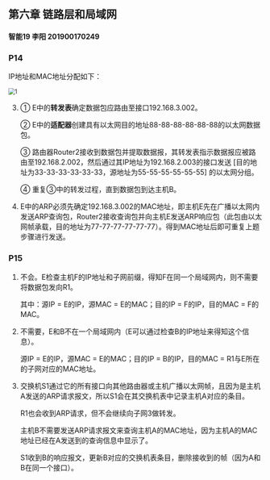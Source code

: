 ## 第六章 链路层和局域网

#### 智能19 李阳 201900170249

### P14

IP地址和MAC地址分配如下：

<img src="D:\大二下\计网\computer-networking\image\1.jpg" alt="1" style="zoom:80%;" />

3. ① E中的**转发表**确定数据包应路由至接口192.168.3.002。

   ② E中的**适配器**创建具有以太网目的地址88-88-88-88-88-88的以太网数据包。

   ③ 路由器Router2接收到数据包并提取数据报，其转发表指示数据报应被路由至192.168.2.002，然后通过其IP地址为192.168.2.003的接口发送 [目的地址为33-33-33-33-33-33，源地址为55-55-55-55-55-55] 的以太网分组。

   ④ 重复③中的转发过程，直到数据包到达主机B。

4. E中的ARP必须先确定192.168.3.002的MAC地址，即主机E先在广播以太网内发送ARP查询包，Router2接收查询包并向主机E发送ARP响应包（此包由以太网帧承载，目的地址为77-77-77-77-77-77）。得到MAC地址后即可重复上题步骤进行发送。

### P15

1. 不会。E检查主机F的IP地址和子网前缀，得知F在同一个局域网内，则不需要将数据包发向R1。

   其中：源IP = E的IP，源MAC = E的MAC；目的IP = F的IP，目的MAC = F的MAC。

2. 不需要，E和B不在一个局域网内（E可以通过检查B的IP地址来得知这个信息）。

   源IP = E的IP，源MAC = E的MAC；目的IP = B的IP，目的MAC = R1与E所在的子网对应的MAC地址。

3. 交换机S1通过它的所有接口向其他路由器或主机广播以太网帧，且因为是主机A发送的ARP请求报文，所以S1会在其交换机表中记录主机A对应的条目。

   R1也会收到ARP请求，但不会继续向子网3做转发。

   主机B不需要发送ARP请求报文来查询主机A的MAC地址，因为主机A的MAC地址已经在A发送到的查询信息中显示了。

   S1收到B的响应报文，更新B对应的交换机表条目，删除接收到的帧（因为A和B在同一个接口）。